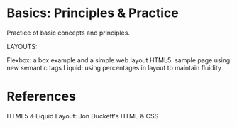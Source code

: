 # Basics: Principles & Practice

Practice of basic concepts and principles. 

LAYOUTS:

Flexbox: a box example and a simple web layout
HTML5: sample page using new semantic tags
Liquid: using percentages in layout to maintain fluidity

# References
HTML5 & Liquid Layout: Jon Duckett's HTML & CSS 